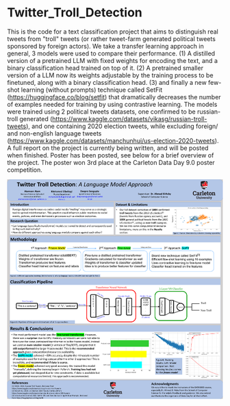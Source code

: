 # Twitter_Troll_Detection
This is the code for a text classification project that aims to distinguish real tweets from "troll" tweets (or rather tweet-farm generated political tweets sponsored by foreign actors). We take a transfer learning approach in general, 3 models were used to compare their performance. (1) A distilled version of a pretrained LLM with fixed weights for encoding the text, and a binary classification head trained on top of it. (2) A pretrained smaller version of a LLM now its weights adjustable by the training process to be finetuned, along with a binary classification head. (3) and finally a new few-shot learning (without prompts) technique called SetFit (https://huggingface.co/blog/setfit) that dramatically decreases the number of examples needed for training by using contrastive learning. The models were trained using 2 political tweets datasets, one confirmed to be russian-troll generated (https://www.kaggle.com/datasets/vikasg/russian-troll-tweets), and one containing 2020 election tweets, while excluding foreign/ and non-english language tweets (https://www.kaggle.com/datasets/manchunhui/us-election-2020-tweets).
A full report on the project is currently being written, and will be posted when finished.
Poster has been posted, see below for a brief overview of the project. The poster won 3rd place at the Carleton Data Day 9.0 poster competition.

![Screenshot](project_poster.png "Project Poster")

